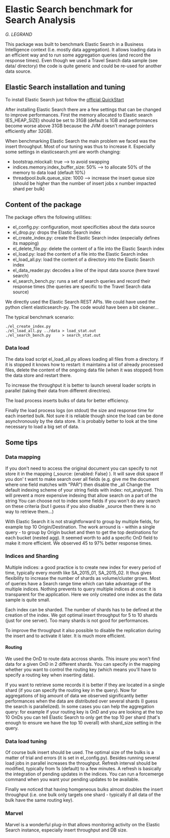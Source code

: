 # Elastic Search benchmark for Search Analysis
_G. LEGRAND_

This package was built to benchmark Elastic Search in a Business Intelligence context (I.e. mostly data aggregation). It allows loading data in an efficient way and to run some aggregation queries (and record the response times). Even though we used a Travel Search data sample (see data/ directory) the code is quite generic and could be re-used for another data source. 

## Elastic Search installation and tuning

To install Elastic Search just follow the [official QuickStart](https://www.elastic.co/guide/en/elasticsearch/reference/current/_installation.html)

After installing Elastic Search there are a few settings that can be changed to improve performances. 
First the memory allocated to Elastic search (ES_HEAP_SIZE) should be set to 31GB (default is 1GB and performances become worse above 31GB because the JVM doesn't manage pointers efficiently after 32GB).

When benchmarking Elastic Search the main problem we faced was the insert throughput. Most of our tuning was thus to increase it. Especially some settings in elasticsearch.yml are worth changing:

* bootstrap.mlockall: true               --> to avoid swapping
* indices.memory.index_buffer_size: 50%  --> to allocate 50% of the memory to data load (default 10%)
* threadpool.bulk.queue_size: 1000       --> increase the insert queue size (should be higher than the number of insert jobs x number impacted shard per bulk)

## Content of the package

The package offers the following utilities:

* el_config.py:       configuration, most specificities about the data source
* el_drop.py:         drops the Elastic Search index
* el_create_index.py: create the Elastic Search index (especially defines its mapping)
* el_delete_file.py:  delete the content of a file into the Elastic Search index
* el_load.py:         load the content of a file into the Elastic Search index
* el_load_all.py:     load the content of a directory into the Elastic Search index
* el_data_reader.py:  decodes a line of the input data source (here travel search)
* el_search_bench.py: runs a set of search queries and record their response times (the queries are specific to the Travel Search data source)

We directly used the Elastic Search REST APIs. We could have used the python client elasticsearch-py. The code would have been a bit cleaner...

The typical benchmark scenario:

```
./el_create_index.py
./el_load_all.py ../data > load_stat.out
./el_search_bench.py     > search_stat.out
```

### Data load

The data load script el_load_all.py allows loading all files from a directory. If it is stopped it knows how to restart: it maintains a list of already processed files, delete the content of the ongoing data file (when it was stopped) from the data store and restart there.

To increase the throughput it is better to launch several loader scripts in parallel (taking their data from different directries). 

The load process inserts bulks of data for better efficiency.

Finally the load process logs (on stdout) the size and response time for each inserted bulk. Not sure it is reliable though since the load can be done asynchronously by the data store. It is probably better to look at the time necessary to load a big set of data.


## Some tips

### Data mapping

If you don't need to access the original document you can specify to not store it in the mapping (_source: {enabled: False} ). It will save disk space
If you don' t want to make search over all fields (e.g. give me the document where one field matches with "PAR") then disable the _all
Change the default indexing scheme of your string fields with index: not_analyzed. This will prevent a more expensive indexing that allow search on a part of the string
You can choose not to index some fields if you won't do any search on these criteria (but I guess if you also disable _source then there is no way to retrieve them...)

With Elastic Search it is not straightforward to group by multiple fields, for example top 10 Origin/Destination. The work arround is - within a single query - to group by Origin bucket and then to get the top destinations for each bucket (nested agg). It seemed worth to add a specific OnD field to make it more efficient. We observed 45 to 97% better response times.

### Indices and Sharding

Multiple indices: a good practice is to create new index for every period of time, typically every month like SA_2015_01, SA_2015_02. It thus gives flexibility to increase the number of shards as volume/cluster grows. Most of queries have a Search range time which can take advantage of the multiple indices. Nothing prevents to query multiple indices at once: it is transparent for the application. Here we only created one index as the data sample is quite small.

Each index can be sharded. The number of shards has to be defined at the creation of the index. We got optimal insert throughput for 5 to 10 shards (just for one server). Too many shards is not good for performances.

To improve the throughput it also possible to disable the replication during the insert and to activate it later. It is much more efficient.  

#### Routing

We used the OnD to route data accross shards. This insure you won't find data for a given OnD in 2 different shards. You can specify in the mapping whether you want to control the routing key (which means you'll have to specify a routing key when inserting data).

If you want to retrieve some records it is better if they are located in a single shard (if you can specify the routing key in the query). Now for aggregations of big amount of data we observed significantly better performances when the data are distributed over several shards (I guess the search is parallelized). In some cases you can help the aggregation query: for example if your routing key is OnD and you are looking at the top 10 OnDs you can tell Elastic Search to only get the top 10 per shard (that's enough to ensure we have the top 10 overall) with shard_size setting in the query.

### Data load tuning

Of course bulk insert should be used. The optimal size of the bulks is a matter of trial and errors (it is set in el_config.py). Besides running several load jobs in parallel increases the throughput.
Refresh interval should be modified, typically from 1s (default) to a few minutes. A refresh is basically the integration of pending updates in the indices. You can run a forcemerge command when you want your pending updates to be available.

Finally we noticed that having homgeneous bulks almost doubles the insert throughput (i.e. one bulk only targets one shard - typically if all data of the bulk have the same routing key).

### Marvel

Marvel is a wonderful plug-in that allows monitoring activity on the Elastic Search instance, especially insert throughput and DB size.